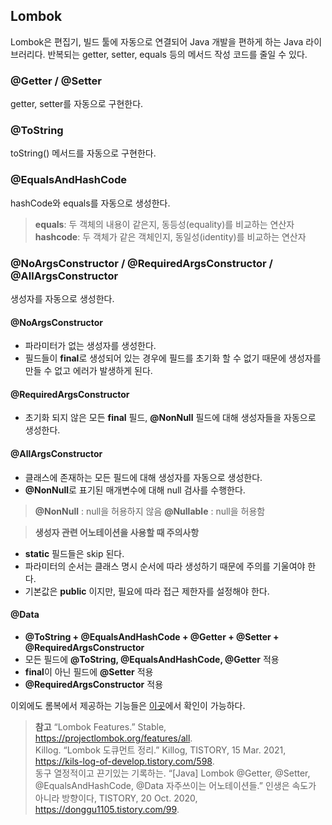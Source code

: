 ## Lombok
Lombok은 편집기, 빌드 툴에 자동으로 연결되어 Java 개발을 편하게 하는 Java 라이브러리다.
반복되는 getter, setter, equals 등의 메서드 작성 코드를 줄일 수 있다.

### @Getter / @Setter
getter, setter를 자동으로 구현한다.

### @ToString
toString() 메서드를 자동으로 구현한다.

### @EqualsAndHashCode
hashCode와 equals를 자동으로 생성한다.

> **equals**: 두 객체의 내용이 같은지, 동등성(equality)를 비교하는 연산자
**hashcode**: 두 객체가 같은 객체인지, 동일성(identity)를 비교하는 연산자

### @NoArgsConstructor / @RequiredArgsConstructor / @AllArgsConstructor
생성자를 자동으로 생성한다.

#### @NoArgsConstructor
- 파라미터가 없는 생성자를 생성한다.
- 필드들이 **final**로 생성되어 있는 경우에 필드를 초기화 할 수 없기 때문에 생성자를 만들 수 없고 에러가 발생하게 된다.

#### @RequiredArgsConstructor
- 초기화 되지 않은 모든 **final** 필드, **@NonNull** 필드에 대해 생성자들을 자동으로 생성한다.

#### @AllArgsConstructor
- 클래스에 존재하는 모든 필드에 대해 생성자를 자동으로 생성한다.
- **@NonNull**로 표기된 매개변수에 대해 null 검사를 수행한다.

> **@NonNull** : null을 허용하지 않음
 **@Nullable** : null을 허용함

> **생성자 관련 어노테이션을 사용할 때 주의사항**
- **static** 필드들은 skip 된다.
- 파라미터의 순서는 클래스 명시 순서에 따라 생성하기 때문에 주의를 기울여야 한다.
- 기본값은 **public** 이지만, 필요에 따라 접근 제한자를 설정해야 한다.

#### @Data
- **@ToString + @EqualsAndHashCode + @Getter + @Setter + @RequiredArgsConstructor**
- 모든 필드에 **@ToString, @EqualsAndHashCode, @Getter** 적용
- **final**이 아닌 필드에 **@Setter** 적용
- **@RequiredArgsConstructor** 적용

이외에도 롬복에서 제공하는 기능들은 [이곳](https://projectlombok.org/features/all)에서 확인이 가능하다.


> **참고**
“Lombok Features.” Stable, https://projectlombok.org/features/all. <br>
Killog. “Lombok 도큐먼트 정리.” Killog, TISTORY, 15 Mar. 2021, https://kils-log-of-develop.tistory.com/598. <br>
동구 열정적이고 끈기있는 기록하는. “[Java] Lombok @Getter, @Setter, @EqualsAndHashCode, @Data 자주쓰이는 어노테이션들.” 인생은 속도가 아니라 방향이다, TISTORY, 20 Oct. 2020, https://donggu1105.tistory.com/99. 